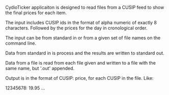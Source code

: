 CydioTicker applicaiton is designed to read files from a CUSIP feed to show the final prices for each item.

The input includes CUSIP ids in the format of alpha numeric of exactly 8 characters.  Followed by the prices for the day in cronological order.

The input can be from standard in or from a given set of file names on the command line.

Data from standard in is process and the results are written to standard out.

Data from a file is read from each file given and written to a file with the same name, but '.out' appended.

Output is in the format of CUSIP: price, for each CUSIP in the file.  Like:

12345678: 19.95
...
